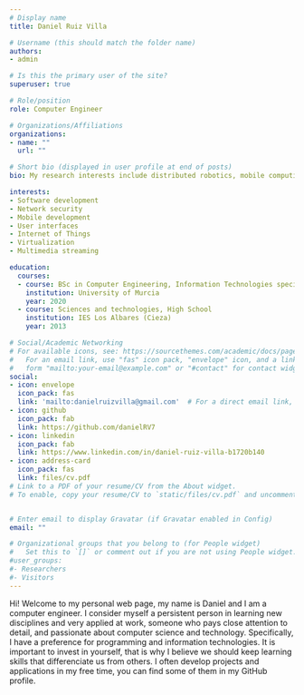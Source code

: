 ```yaml
---
# Display name
title: Daniel Ruiz Villa

# Username (this should match the folder name)
authors:
- admin

# Is this the primary user of the site?
superuser: true

# Role/position
role: Computer Engineer

# Organizations/Affiliations
organizations:
- name: ""
  url: ""

# Short bio (displayed in user profile at end of posts)
bio: My research interests include distributed robotics, mobile computing and programmable matter.

interests:
- Software development
- Network security
- Mobile development
- User interfaces
- Internet of Things
- Virtualization
- Multimedia streaming

education:
  courses:
  - course: BSc in Computer Engineering, Information Technologies specialization
    institution: University of Murcia
    year: 2020
  - course: Sciences and technologies, High School
    institution: IES Los Albares (Cieza)
    year: 2013

# Social/Academic Networking
# For available icons, see: https://sourcethemes.com/academic/docs/page-builder/#icons
#   For an email link, use "fas" icon pack, "envelope" icon, and a link in the
#   form "mailto:your-email@example.com" or "#contact" for contact widget.
social:
- icon: envelope
  icon_pack: fas
  link: 'mailto:danielruizvilla@gmail.com'  # For a direct email link, use "mailto:test@example.org".
- icon: github
  icon_pack: fab
  link: https://github.com/danielRV7
- icon: linkedin
  icon_pack: fab
  link: https://www.linkedin.com/in/daniel-ruiz-villa-b1720b140
- icon: address-card
  icon_pack: fas
  link: files/cv.pdf
# Link to a PDF of your resume/CV from the About widget.
# To enable, copy your resume/CV to `static/files/cv.pdf` and uncomment the lines below.


# Enter email to display Gravatar (if Gravatar enabled in Config)
email: ""

# Organizational groups that you belong to (for People widget)
#   Set this to `[]` or comment out if you are not using People widget.
#user_groups:
#- Researchers
#- Visitors
---
```


Hi! Welcome to my personal web page, my name is Daniel and I am a computer engineer. I consider myself a persistent person in learning new disciplines and very applied at work, someone who pays close attention to detail, and passionate about computer science and technology. Specifically, I have a preference for programming and information technologies. It is important to invest in yourself, that is why I believe we should keep learning skills that differenciate us from others. I often develop projects and applications in my free time, you can find some of them in my GitHub profile.

